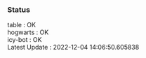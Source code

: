 ### Status


table : OK  
hogwarts : OK  
icy-bot : OK  
Latest Update : 2022-12-04 14:06:50.605838
